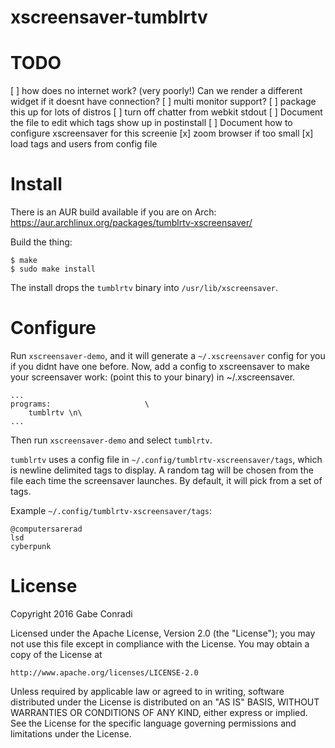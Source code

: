 # xscreensaver-tumblrtv



# TODO

[ ] how does no internet work? (very poorly!) Can we render a different widget if it doesnt have connection?
[ ] multi monitor support?
[ ] package this up for lots of distros
[ ] turn off chatter from webkit stdout
[ ] Document the file to edit which tags show up in postinstall
[ ] Document how to configure xscreensaver for this screenie
[x] zoom browser if too small
[x] load tags and users from config file

# Install

There is an AUR build available if you are on Arch: https://aur.archlinux.org/packages/tumblrtv-xscreensaver/

Build the thing:
```
$ make
$ sudo make install
```

The install drops the `tumblrtv` binary into `/usr/lib/xscreensaver`.

# Configure

Run `xscreensaver-demo`, and it will generate a `~/.xscreensaver` config for you if you didnt have one before. Now, add a config to xscreensaver to make your screensaver work: (point this to your binary) in ~/.xscreensaver.

```
...
programs:                     \
    tumblrtv \n\
...

```

Then run `xscreensaver-demo` and select `tumblrtv`.


`tumblrtv` uses a config file in `~/.config/tumblrtv-xscreensaver/tags`, which is newline delimited tags to display. A random tag will be chosen from the file each time the screensaver launches. By default, it will pick from a set of tags.

Example `~/.config/tumblrtv-xscreensaver/tags`:
```
@computersarerad
lsd
cyberpunk
```

# License

Copyright 2016 Gabe Conradi

Licensed under the Apache License, Version 2.0 (the "License");
you may not use this file except in compliance with the License.
You may obtain a copy of the License at

    http://www.apache.org/licenses/LICENSE-2.0

Unless required by applicable law or agreed to in writing, software
distributed under the License is distributed on an "AS IS" BASIS,
WITHOUT WARRANTIES OR CONDITIONS OF ANY KIND, either express or implied.
See the License for the specific language governing permissions and
limitations under the License.
